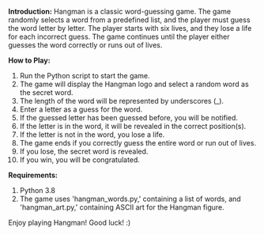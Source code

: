 **Introduction:**
Hangman is a classic word-guessing game. The game randomly selects a word from a predefined list, and the player must guess the word letter by letter. The player starts with six lives, and they lose a life for each incorrect guess. The game continues until the player either guesses the word correctly or runs out of lives.

**How to Play:**
1. Run the Python script to start the game.
2. The game will display the Hangman logo and select a random word as the secret word.
3. The length of the word will be represented by underscores (_).
4. Enter a letter as a guess for the word.
5. If the guessed letter has been guessed before, you will be notified.
6. If the letter is in the word, it will be revealed in the correct position(s).
7. If the letter is not in the word, you lose a life.
8. The game ends if you correctly guess the entire word or run out of lives.
9. If you lose, the secret word is revealed.
10. If you win, you will be congratulated.

**Requirements:**
1. Python 3.8
2. The game uses 'hangman_words.py,' containing a list of words, and 'hangman_art.py,' containing ASCII art for the Hangman figure.

Enjoy playing Hangman! Good luck! :)
